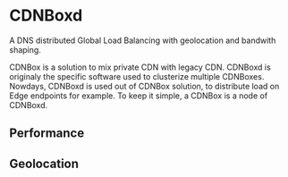 # CDNBoxd
A DNS distributed Global Load Balancing with geolocation and bandwith shaping.

CDNBox is a solution to mix private CDN with legacy CDN. CDNBoxd is originaly the specific software used to clusterize multiple CDNBoxes. Nowdays, CDNBoxd is used out of CDNBox solution, to distribute load on Edge endpoints for example.
To keep it simple, a CDNBox is a node of CDNBoxd.

## Performance

## Geolocation


